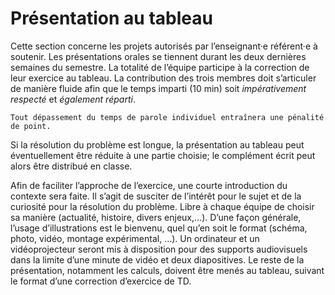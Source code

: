 Présentation au tableau
=======================

Cette section concerne les projets autorisés par l’enseignant·e
référent·e à soutenir. Les présentations orales se tiennent durant les
deux dernières semaines du semestre. La totalité de l’équipe participe à
la correction de leur exercice au tableau. La contribution des trois
membres doit s’articuler de manière fluide afin que le temps imparti (10
min) soit *impérativement respecté* et *également réparti*.

```{Attention}
Tout dépassement du temps de parole individuel entraînera une pénalité de point.
```
Si la résolution du problème est longue, la présentation au
tableau peut éventuellement être réduite à une partie choisie; le
complément écrit peut alors être distribué en classe.

Afin de faciliter l’approche de l’exercice, une courte introduction du
contexte sera faite. Il s’agit de susciter de l’intérêt pour le sujet et
de la curiosité pour la résolution du problème. Libre à chaque équipe de
choisir sa manière (actualité, histoire, divers enjeux,…). D’une façon
générale, l’usage d’illustrations est le bienvenu, quel qu’en soit le
format (schéma, photo, vidéo, montage expérimental, …). Un ordinateur et
un vidéoprojecteur seront mis à disposition pour des supports
audiovisuels dans la limite d’une minute de vidéo et deux diapositives.
Le reste de la présentation, notamment les calculs, doivent être menés
au tableau, suivant le format d’une correction d’exercice de TD.

